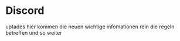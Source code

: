 # Discord
uptades
hier kommen die neuen wichtige infomationen rein die regeln betreffen und so weiter
